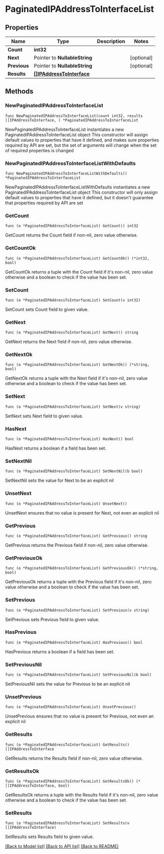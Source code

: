 # PaginatedIPAddressToInterfaceList

## Properties

Name | Type | Description | Notes
------------ | ------------- | ------------- | -------------
**Count** | **int32** |  | 
**Next** | Pointer to **NullableString** |  | [optional] 
**Previous** | Pointer to **NullableString** |  | [optional] 
**Results** | [**[]IPAddressToInterface**](IPAddressToInterface.md) |  | 

## Methods

### NewPaginatedIPAddressToInterfaceList

`func NewPaginatedIPAddressToInterfaceList(count int32, results []IPAddressToInterface, ) *PaginatedIPAddressToInterfaceList`

NewPaginatedIPAddressToInterfaceList instantiates a new PaginatedIPAddressToInterfaceList object
This constructor will assign default values to properties that have it defined,
and makes sure properties required by API are set, but the set of arguments
will change when the set of required properties is changed

### NewPaginatedIPAddressToInterfaceListWithDefaults

`func NewPaginatedIPAddressToInterfaceListWithDefaults() *PaginatedIPAddressToInterfaceList`

NewPaginatedIPAddressToInterfaceListWithDefaults instantiates a new PaginatedIPAddressToInterfaceList object
This constructor will only assign default values to properties that have it defined,
but it doesn't guarantee that properties required by API are set

### GetCount

`func (o *PaginatedIPAddressToInterfaceList) GetCount() int32`

GetCount returns the Count field if non-nil, zero value otherwise.

### GetCountOk

`func (o *PaginatedIPAddressToInterfaceList) GetCountOk() (*int32, bool)`

GetCountOk returns a tuple with the Count field if it's non-nil, zero value otherwise
and a boolean to check if the value has been set.

### SetCount

`func (o *PaginatedIPAddressToInterfaceList) SetCount(v int32)`

SetCount sets Count field to given value.


### GetNext

`func (o *PaginatedIPAddressToInterfaceList) GetNext() string`

GetNext returns the Next field if non-nil, zero value otherwise.

### GetNextOk

`func (o *PaginatedIPAddressToInterfaceList) GetNextOk() (*string, bool)`

GetNextOk returns a tuple with the Next field if it's non-nil, zero value otherwise
and a boolean to check if the value has been set.

### SetNext

`func (o *PaginatedIPAddressToInterfaceList) SetNext(v string)`

SetNext sets Next field to given value.

### HasNext

`func (o *PaginatedIPAddressToInterfaceList) HasNext() bool`

HasNext returns a boolean if a field has been set.

### SetNextNil

`func (o *PaginatedIPAddressToInterfaceList) SetNextNil(b bool)`

 SetNextNil sets the value for Next to be an explicit nil

### UnsetNext
`func (o *PaginatedIPAddressToInterfaceList) UnsetNext()`

UnsetNext ensures that no value is present for Next, not even an explicit nil
### GetPrevious

`func (o *PaginatedIPAddressToInterfaceList) GetPrevious() string`

GetPrevious returns the Previous field if non-nil, zero value otherwise.

### GetPreviousOk

`func (o *PaginatedIPAddressToInterfaceList) GetPreviousOk() (*string, bool)`

GetPreviousOk returns a tuple with the Previous field if it's non-nil, zero value otherwise
and a boolean to check if the value has been set.

### SetPrevious

`func (o *PaginatedIPAddressToInterfaceList) SetPrevious(v string)`

SetPrevious sets Previous field to given value.

### HasPrevious

`func (o *PaginatedIPAddressToInterfaceList) HasPrevious() bool`

HasPrevious returns a boolean if a field has been set.

### SetPreviousNil

`func (o *PaginatedIPAddressToInterfaceList) SetPreviousNil(b bool)`

 SetPreviousNil sets the value for Previous to be an explicit nil

### UnsetPrevious
`func (o *PaginatedIPAddressToInterfaceList) UnsetPrevious()`

UnsetPrevious ensures that no value is present for Previous, not even an explicit nil
### GetResults

`func (o *PaginatedIPAddressToInterfaceList) GetResults() []IPAddressToInterface`

GetResults returns the Results field if non-nil, zero value otherwise.

### GetResultsOk

`func (o *PaginatedIPAddressToInterfaceList) GetResultsOk() (*[]IPAddressToInterface, bool)`

GetResultsOk returns a tuple with the Results field if it's non-nil, zero value otherwise
and a boolean to check if the value has been set.

### SetResults

`func (o *PaginatedIPAddressToInterfaceList) SetResults(v []IPAddressToInterface)`

SetResults sets Results field to given value.



[[Back to Model list]](../README.md#documentation-for-models) [[Back to API list]](../README.md#documentation-for-api-endpoints) [[Back to README]](../README.md)


